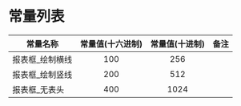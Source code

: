 # 常量列表
| 常量名称        | 常量值(十六进制) | 常量值(十进制) | 备注 |
| --------------- | :--------------: | :------------: | :--: |
| 报表框_绘制横线 |       100        |      256       |      |
| 报表框_绘制竖线 |       200        |      512       |      |
| 报表框_无表头   |       400        |      1024      |      |

